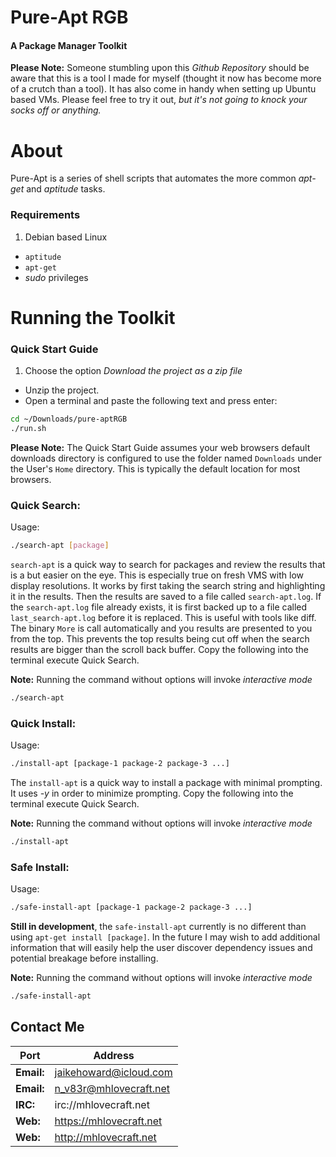 Pure-Apt RGB
============
#### A Package Manager Toolkit
**Please Note:** Someone stumbling upon this *Github Repository* should be aware that this is a tool I made for myself (thought it now has become more of a crutch than a tool).  It has also come in handy when setting up Ubuntu based VMs.  Please feel free to try it out, *but it's not going to knock your socks off or anything.*

# About
Pure-Apt is a series of shell scripts that automates the more common *apt-get* and *aptitude* tasks.

### Requirements
1. Debian based Linux
+ `aptitude`
+ `apt-get`
+ *sudo* privileges

# Running the Toolkit
### Quick Start Guide
1. Choose the option *Download the project as a zip file*
+ Unzip the project.
+ Open a terminal and paste the following text and press enter:
```bash
cd ~/Downloads/pure-aptRGB
./run.sh
```
**Please Note:** The Quick Start Guide assumes your web browsers default downloads directory is configured to use the folder named `Downloads` under the User's `Home` directory.  This is typically the default location for most browsers.

### Quick Search:
Usage:
```bash
./search-apt [package]
```
`search-apt` is a quick way to search for packages and review the results that is a but easier on the eye. This is especially true on fresh VMS with low display resolutions. It works by first taking the search string and highlighting it in the results.  Then the results are saved to a file called `search-apt.log`.  If the `search-apt.log` file already exists, it is first backed up to a file called `last_search-apt.log` before it is replaced.  This is useful with tools like diff.  The binary `More` is call automatically and you results are presented to you from the top.  This prevents the top results being cut off when the search results are bigger than the scroll back buffer.  Copy the following into the terminal execute Quick Search.

**Note:** Running the command without options will invoke *interactive mode*
```bash
./search-apt
```

### Quick Install:
Usage:
```bash
./install-apt [package-1 package-2 package-3 ...]
```
The `install-apt` is a quick way to install a package with minimal prompting.  It uses *-y* in order to minimize prompting.  Copy the following into the terminal execute Quick Search.

**Note:** Running the command without options will invoke *interactive mode*
```bash
./install-apt
```

### Safe Install:
Usage:
```bash
./safe-install-apt [package-1 package-2 package-3 ...]
```
**Still in development**, the `safe-install-apt` currently is no different than using `apt-get install [package]`.  In the future I may wish to add additional information that will easily help the user discover dependency issues and potential breakage before installing.

**Note:** Running the command without options will invoke *interactive mode*
```bash
./safe-install-apt
```

## Contact Me
Port | Address
--------|--------
**Email:** | jaikehoward@icloud.com
**Email:** | n_v83r@mhlovecraft.net
**IRC:** | irc://mhlovecraft.net
**Web:** | https://mhlovecraft.net
**Web:** | http://mhlovecraft.net

